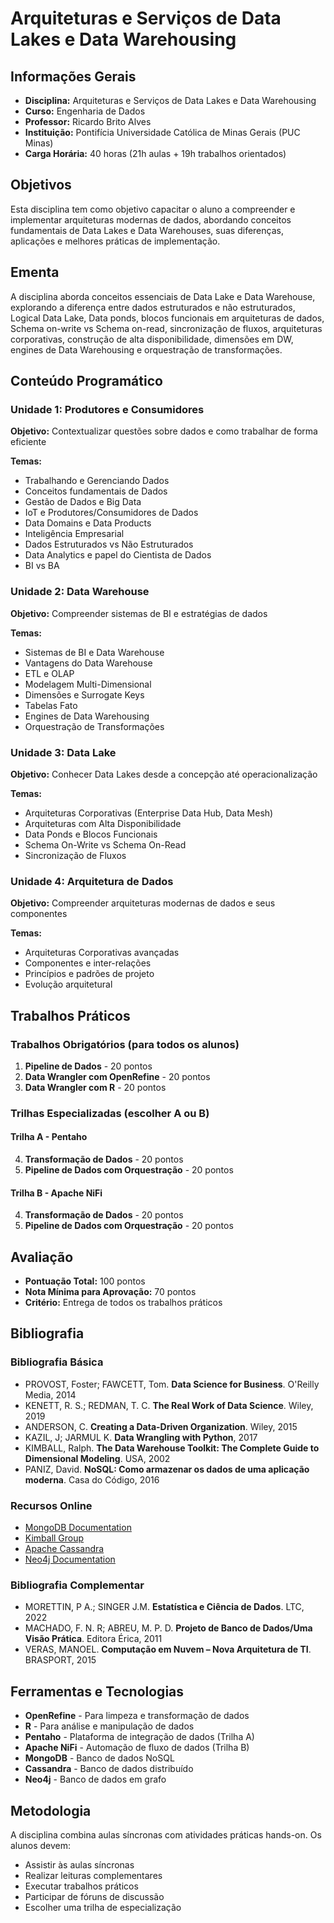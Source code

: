 # Arquiteturas e Serviços de Data Lakes e Data Warehousing

## Informações Gerais

- **Disciplina:** Arquiteturas e Serviços de Data Lakes e Data Warehousing
- **Curso:** Engenharia de Dados
- **Professor:** Ricardo Brito Alves
- **Instituição:** Pontifícia Universidade Católica de Minas Gerais (PUC Minas)
- **Carga Horária:** 40 horas (21h aulas + 19h trabalhos orientados)

## Objetivos

Esta disciplina tem como objetivo capacitar o aluno a compreender e implementar arquiteturas modernas de dados, abordando conceitos fundamentais de Data Lakes e Data Warehouses, suas diferenças, aplicações e melhores práticas de implementação.

## Ementa

A disciplina aborda conceitos essenciais de Data Lake e Data Warehouse, explorando a diferença entre dados estruturados e não estruturados, Logical Data Lake, Data ponds, blocos funcionais em arquiteturas de dados, Schema on-write vs Schema on-read, sincronização de fluxos, arquiteturas corporativas, construção de alta disponibilidade, dimensões em DW, engines de Data Warehousing e orquestração de transformações.

## Conteúdo Programático

### Unidade 1: Produtores e Consumidores
**Objetivo:** Contextualizar questões sobre dados e como trabalhar de forma eficiente

**Temas:**
- Trabalhando e Gerenciando Dados
- Conceitos fundamentais de Dados
- Gestão de Dados e Big Data
- IoT e Produtores/Consumidores de Dados
- Data Domains e Data Products
- Inteligência Empresarial
- Dados Estruturados vs Não Estruturados
- Data Analytics e papel do Cientista de Dados
- BI vs BA

### Unidade 2: Data Warehouse
**Objetivo:** Compreender sistemas de BI e estratégias de dados

**Temas:**
- Sistemas de BI e Data Warehouse
- Vantagens do Data Warehouse
- ETL e OLAP
- Modelagem Multi-Dimensional
- Dimensões e Surrogate Keys
- Tabelas Fato
- Engines de Data Warehousing
- Orquestração de Transformações

### Unidade 3: Data Lake
**Objetivo:** Conhecer Data Lakes desde a concepção até operacionalização

**Temas:**
- Arquiteturas Corporativas (Enterprise Data Hub, Data Mesh)
- Arquiteturas com Alta Disponibilidade
- Data Ponds e Blocos Funcionais
- Schema On-Write vs Schema On-Read
- Sincronização de Fluxos

### Unidade 4: Arquitetura de Dados
**Objetivo:** Compreender arquiteturas modernas de dados e seus componentes

**Temas:**
- Arquiteturas Corporativas avançadas
- Componentes e inter-relações
- Princípios e padrões de projeto
- Evolução arquitetural

## Trabalhos Práticos

### Trabalhos Obrigatórios (para todos os alunos)
1. **Pipeline de Dados** - 20 pontos
2. **Data Wrangler com OpenRefine** - 20 pontos
3. **Data Wrangler com R** - 20 pontos

### Trilhas Especializadas (escolher A ou B)

#### Trilha A - Pentaho
4. **Transformação de Dados** - 20 pontos
5. **Pipeline de Dados com Orquestração** - 20 pontos

#### Trilha B - Apache NiFi
4. **Transformação de Dados** - 20 pontos
5. **Pipeline de Dados com Orquestração** - 20 pontos

## Avaliação

- **Pontuação Total:** 100 pontos
- **Nota Mínima para Aprovação:** 70 pontos
- **Critério:** Entrega de todos os trabalhos práticos

## Bibliografia

### Bibliografia Básica
- PROVOST, Foster; FAWCETT, Tom. **Data Science for Business**. O'Reilly Media, 2014
- KENETT, R. S.; REDMAN, T. C. **The Real Work of Data Science**. Wiley, 2019
- ANDERSON, C. **Creating a Data-Driven Organization**. Wiley, 2015
- KAZIL, J; JARMUL K. **Data Wrangling with Python**, 2017
- KIMBALL, Ralph. **The Data Warehouse Toolkit: The Complete Guide to Dimensional Modeling**. USA, 2002
- PANIZ, David. **NoSQL: Como armazenar os dados de uma aplicação moderna**. Casa do Código, 2016

### Recursos Online
- [MongoDB Documentation](https://docs.mongodb.com/)
- [Kimball Group](http://www.kimballgroup.com/)
- [Apache Cassandra](https://cassandra.apache.org/doc/latest/)
- [Neo4j Documentation](https://neo4j.com/docs/)

### Bibliografia Complementar
- MORETTIN, P A.; SINGER J.M. **Estatística e Ciência de Dados**. LTC, 2022
- MACHADO, F. N. R; ABREU, M. P. D. **Projeto de Banco de Dados/Uma Visão Prática**. Editora Érica, 2011
- VERAS, MANOEL. **Computação em Nuvem – Nova Arquitetura de TI**. BRASPORT, 2015

##  Ferramentas e Tecnologias

- **OpenRefine** - Para limpeza e transformação de dados
- **R** - Para análise e manipulação de dados
- **Pentaho** - Plataforma de integração de dados (Trilha A)
- **Apache NiFi** - Automação de fluxo de dados (Trilha B)
- **MongoDB** - Banco de dados NoSQL
- **Cassandra** - Banco de dados distribuído
- **Neo4j** - Banco de dados em grafo

## Metodologia

A disciplina combina aulas síncronas com atividades práticas hands-on. Os alunos devem:
- Assistir às aulas síncronas
- Realizar leituras complementares
- Executar trabalhos práticos
- Participar de fóruns de discussão
- Escolher uma trilha de especialização

